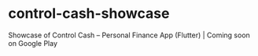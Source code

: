 # control-cash-showcase
Showcase of Control Cash – Personal Finance App (Flutter) | Coming soon on Google Play
